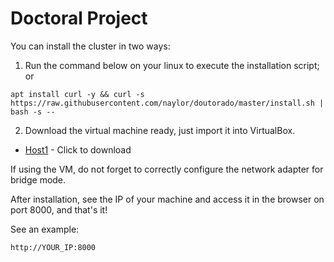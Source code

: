 # Doctoral Project

You can install the cluster in two ways:

1. Run the command below on your linux to execute the installation script; or

```
apt install curl -y && curl -s https://raw.githubusercontent.com/naylor/doutorado/master/install.sh | bash -s --
```

2. Download the virtual machine ready, just import it into VirtualBox.

* [Host1](https://drive.google.com/open?id=19YE-1M5HEaluQ0XHLNrM9wPjRZ0Whtvb) - Click to download

If using the VM, do not forget to correctly configure the network adapter for bridge mode.

After installation, see the IP of your machine and access it in the browser on port 8000, and that's it!

See an example:

```
http://YOUR_IP:8000
```